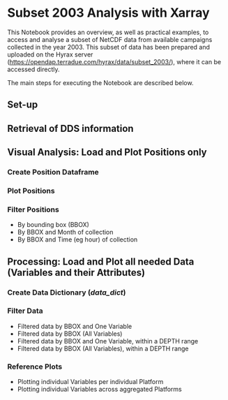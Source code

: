 # Subset 2003 Analysis with Xarray

This Notebook provides an overview, as well as practical examples, to access and analyse a subset of NetCDF data from available campaigns collected in the year 2003. This subset of data has been prepared and uploaded on the Hyrax server (https://opendap.terradue.com/hyrax/data/subset_2003/), where it can be accessed directly.

The main steps for executing the Notebook are described below. 

## Set-up

## Retrieval of DDS information

## Visual Analysis: Load and Plot Positions only

### Create Position Dataframe 

### Plot Positions 

### Filter Positions
* By bounding box (BBOX)
* By BBOX and Month of collection
* By BBOX and Time (eg hour) of collection

## Processing: Load and Plot all needed Data (Variables and their Attributes)

### Create Data Dictionary (*data_dict*) 

### Filter Data
* Filtered data by BBOX and One Variable
* Filtered data by BBOX (All Variables)
* Filtered data by BBOX and One Variable, within a DEPTH range
* Filtered data by BBOX (All Variables), within a DEPTH range

### Reference Plots
* Plotting individual Variables per individual Platform
* Plotting individual Variables across aggregated Platforms




